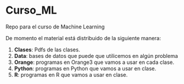 # Curso_ML
Repo para el curso de Machine Learning

De momento el material está distribuido de la siguiente manera:

1. **Clases**: Pdfs de las clases.
2. **Data**: bases de datos que puede que utilicemos en algún problema
3. **Orange**: programas en Orange3 que vamos a usar en cada clase.
4. **Python**: programas en Python que vamos a usar en clase.
5. **R**: programas en R que vamos a usar en clase. 

